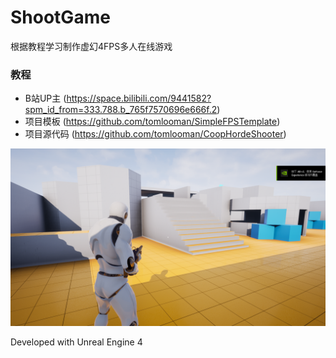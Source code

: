 # ShootGame

根据教程学习制作虚幻4FPS多人在线游戏

### 教程

* B站UP主 (https://space.bilibili.com/9441582?spm_id_from=333.788.b_765f7570696e666f.2)
* 项目模板 (https://github.com/tomlooman/SimpleFPSTemplate)
* 项目源代码 (https://github.com/tomlooman/CoopHordeShooter)

![gameimg](https://github.com/664235822/ShootGame/blob/master/img/game.png?raw=true)

Developed with Unreal Engine 4
